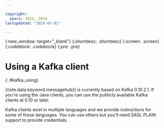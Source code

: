 ```yaml
---

copyright:
  years: 2015, 2018
lastupdated: "2018-05-01"

---
```


{:new_window: target="_blank"}
{:shortdesc: .shortdesc}
{:screen: .screen}
{:codeblock: .codeblock}
{:pre: .pre}

# Using a Kafka client
{: #kafka_using}

{{site.data.keyword.messagehub}}  is currently based on
Kafka 0.10.2.1. If you're using the Java clients, you can use the publicly available Kafka clients at 0.10 or later. 

Kafka clients exist in multiple languages and we provide instructions for some of those languages. You can use others but you'll need SASL PLAIN support to provide credentials.
